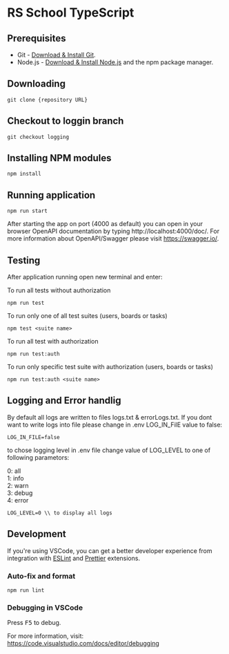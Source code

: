 # RS School TypeScript

## Prerequisites

- Git - [Download & Install Git](https://git-scm.com/downloads).
- Node.js - [Download & Install Node.js](https://nodejs.org/en/download/) and the npm package manager.

## Downloading

```
git clone {repository URL}
```

## Checkout to loggin branch

```
git checkout logging
```
## Installing NPM modules

```
npm install
```

## Running application

```
npm run start

```

After starting the app on port (4000 as default) you can open
in your browser OpenAPI documentation by typing http://localhost:4000/doc/.
For more information about OpenAPI/Swagger please visit https://swagger.io/.

## Testing

After application running open new terminal and enter:

To run all tests without authorization

```
npm run test
```

To run only one of all test suites (users, boards or tasks)

```
npm test <suite name>
```

To run all test with authorization

```
npm run test:auth
```

To run only specific test suite with authorization (users, boards or tasks)

```
npm run test:auth <suite name>
```
## Logging and Error handlig

By default all logs are written to files logs.txt & errorLogs.txt. If you dont want to write logs into file please change in .env LOG_IN_FilE value to false:

```
LOG_IN_FILE=false
```
to chose logging level in .env file change value of LOG_LEVEL to one of following parametors:  

0: all  
1: info  
2: warn  
3: debug  
4: error 
```
LOG_LEVEL=0 \\ to display all logs
```

## Development

If you're using VSCode, you can get a better developer experience from integration with [ESLint](https://marketplace.visualstudio.com/items?itemName=dbaeumer.vscode-eslint) and [Prettier](https://marketplace.visualstudio.com/items?itemName=esbenp.prettier-vscode) extensions.

### Auto-fix and format

```
npm run lint
```

### Debugging in VSCode

Press <kbd>F5</kbd> to debug.

For more information, visit: https://code.visualstudio.com/docs/editor/debugging
